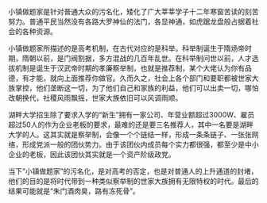 小镇做题家是针对普通大众的污名化，矮化了广大莘莘学子十二年寒窗苦读的刻苦努力。普通平民当然没有各路大罗神仙的法门，各显神通，如虎踞龙盘般占据着社会的各种资源。

小镇做题家所描述的是高考机制，在古代对应的是科举。科举制诞生于隋炀帝时期，隋朝以前，是门阀割据，多方混战的几百年乱世。在科举制问世以前，人才选拔机制是诞生于汉武帝时期的孝廉察举制，也就是推荐制，某个大佬认为你有品德，有才能，就向上面推荐你做官。久而久之，社会上各个部门和要职都被世家大族掌控，他们垄断这一切，为了他们自己和家族的利益，他们可以出卖一切，哪怕改朝换代，社稷风雨飘摇，世家大族依旧可以风调雨顺。

湖畔大学招生除了要求入学的“新生”拥有一家公司、年营业额超过3000W、雇员超过50人的作为企业老板的要求，最难的还是要三名推荐人，其中一名要是湖畔大学的人。这其实就是察举制，会像一个个链结一样，形成一条条链子、一张张网络，形成党派一般的团伙势力。由于该团伙内成员每个实力都很强，都至少是中小企业的老板，因此该团伙其实就是一个资产阶级政党。

当下“小镇做题家”的污名化，是对高考的否定，也是对普通人的上升通道的封堵，他们的目的是将时代带到一种类似察举制的世家大族拥有无限特权的时代。最后的结果可能就是“朱门酒肉臭，路有冻死骨”。




